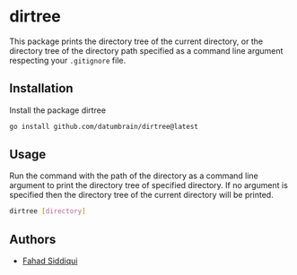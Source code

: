 # dirtree

This package prints the directory tree of the current directory, or the directory tree of the directory path specified as a command line argument respecting your `.gitignore` file.

## Installation

Install the package dirtree

```bash
go install github.com/datumbrain/dirtree@latest
```

## Usage

Run the command with the path of the directory as a command line argument to print the directory tree of specified directory. If no argument is specified then the directory tree of the current directory will be printed.

```bash
dirtree [directory]
```

## Authors

- [Fahad Siddiqui](https://github.com/fahadsiddiqui)
